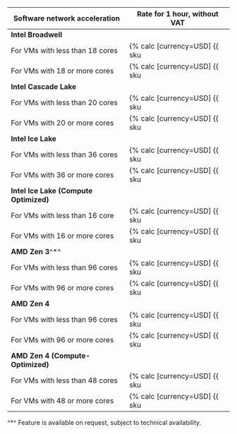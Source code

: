 Software network acceleration | Rate for 1 hour, without VAT
--- | ---
**Intel Broadwell** |
For VMs with less than 18 cores | {% calc [currency=USD] {{ sku|USD|compute.vm.software_accelerated_network.cores.v1|number }} × 2 %}
For VMs with 18 or more cores | {% calc [currency=USD] {{ sku|USD|compute.vm.software_accelerated_network.cores.v1|number }} × 4 %}
**Intel Cascade Lake** |
For VMs with less than 20 cores | {% calc [currency=USD] {{ sku|USD|compute.vm.software_accelerated_network.cores.v2|number }} × 2 %}
For VMs with 20 or more cores | {% calc [currency=USD] {{ sku|USD|compute.vm.software_accelerated_network.cores.v2|number }} × 4 %}
**Intel Ice Lake** |
For VMs with less than 36 cores | {% calc [currency=USD] {{ sku|USD|compute.vm.software_accelerated_network.cores.v3|number }} × 2 %}
For VMs with 36 or more cores | {% calc [currency=USD] {{ sku|USD|compute.vm.software_accelerated_network.cores.v3|number }} × 4 %}
**Intel Ice Lake (Compute Optimized)** |
For VMs with less than 16 core | {% calc [currency=USD] {{ sku|USD|compute.vm.software_accelerated_network.cores.highfreq-v3|number }} × 2 %}
For VMs with 16 or more cores | {% calc [currency=USD] {{ sku|USD|compute.vm.software_accelerated_network.cores.highfreq-v3|number }} × 4 %}
**AMD Zen 3**^*^ |
For VMs with less than 96 cores | {% calc [currency=USD] {{ sku|USD|compute.vm.software_accelerated_network.cores.amd.v1|number }} × 2 %}
For VMs with 96 or more cores | {% calc [currency=USD] {{ sku|USD|compute.vm.software_accelerated_network.cores.amd.v1|number }} × 4 %}
**AMD Zen 4** |
For VMs with less than 96 cores | {% calc [currency=USD] {{ sku|USD|compute.vm.software_accelerated_network.cores.v4a|number }} × 2 %}
For VMs with 96 or more cores | {% calc [currency=USD] {{ sku|USD|compute.vm.software_accelerated_network.cores.v4a|number }} × 4 %}
**AMD Zen 4 (Compute-Optimized)** |
For VMs with less than 48 cores | {% calc [currency=USD] {{ sku|USD|compute.vm.software_accelerated_network.cores.highfreq-v4a|number }} × 2 %}
For VMs with 48 or more cores | {% calc [currency=USD] {{ sku|USD|compute.vm.software_accelerated_network.cores.highfreq-v4a|number }} × 4 %}

^*^ Feature is available on request, subject to technical availability.
